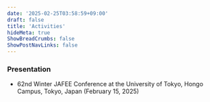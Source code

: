 ```yaml
---
date: '2025-02-25T03:58:59+09:00'
draft: false
title: 'Activities'
hideMeta: true
ShowBreadCrumbs: false
ShowPostNavLinks: false
---
```


### Presentation
- 62nd Winter JAFEE Conference at the University of Tokyo, Hongo Campus, Tokyo, Japan (February 15, 2025)